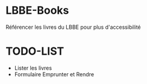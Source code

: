# LBBE-Books

Référencer les livres du LBBE pour plus d'accessibilité

# TODO-LIST
- Lister les livres
- Formulaire Emprunter et Rendre
